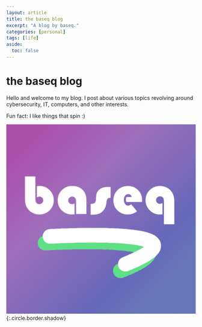 ```yaml
---
layout: article
title: the baseq blog
excerpt: "A blog by baseq."
categories: [personal]
tags: [life]
aside:
  toc: false
---
```

# the baseq blog
Hello and welcome to my blog. I post about various topics revolving around cybersecurity, IT, computers, and other interests. 

Fun fact: I like things that spin :)

![Image](/assets/images/logo/logo.png){:.circle.border.shadow}
